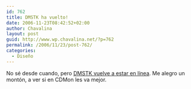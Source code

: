```yaml
---
id: 762
title: DMSTK ha vuelto!
date: 2006-11-23T08:42:52+02:00
author: Chavalina
layout: post
guid: http://www.wp.chavalina.net/?p=762
permalink: /2006/11/23/post-762/
categories:
  - Diseño
---
```

No s&eacute; desde cuando, pero <a href="http://www.domestika.org/" target="_blank">DMSTK vuelve a estar en l&iacute;nea</a>. Me alegro un mont&oacute;n, a ver si en CDMon les va mejor.